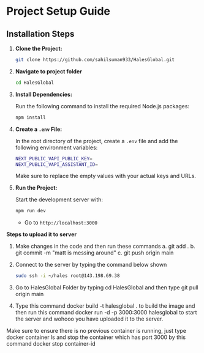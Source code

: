 # Project Setup Guide

## Installation Steps

1. **Clone the Project:**

   ```bash
   git clone https://github.com/sahilsuman933/HalesGlobal.git
   ```

2. **Navigate to project folder**

   ```bash
   cd HalesGlobal
   ```

3. **Install Dependencies:**

   Run the following command to install the required Node.js packages:

   ```bash
   npm install
   ```

4. **Create a `.env` File:**

   In the root directory of the project, create a `.env` file and add the following environment variables:

   ```bash
   NEXT_PUBLIC_VAPI_PUBLIC_KEY=
   NEXT_PUBLIC_VAPI_ASSISTANT_ID=
   ```

   Make sure to replace the empty values with your actual keys and URLs.

5. **Run the Project:**

   Start the development server with:

   ```bash
   npm run dev
   ```

   - Go to `http://localhost:3000`


**Steps to upload it to server**

1. Make changes in the code and then run these commands
   a. git add .
   b. git commit -m "matt is messing around"
   c. git push origin main

2. Connect to the server by typing the command below shown
   ```bash
   sudo ssh -i ~/hales root@143.198.69.38
   ```
3. Go to HalesGlobal Folder by typing cd HalesGlobal and then type git pull origin main

4. Type this command docker build -t halesglobal . to build the image and then run this command docker run -d -p 3000:3000 halesglobal to start the server and wohooo you have uploaded it to the server.

Make sure to ensure there is no previous container is running, just type docker container ls and stop the container which has port 3000 by this command docker stop container-id
